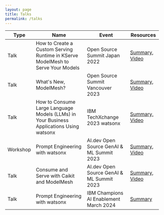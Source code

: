 ```yaml
---
layout: page
title: Talks
permalink: /talks
---
```


| Type | Name                                                                            	 | Event                        	    | Resources                                       	                                                        |
|------|-----------------------------------------------------------------------------------|-----------------------------------|----------------------------------------------------------------------------------------------------------|
| Talk | How to Create a Custom Serving Runtime in KServe ModelMesh to Serve Your Models 	 | Open Source Summit Japan 2022     | [Summary](https://ossna2023.sched.com/event/1K56o), [Video](https://www.youtube.com/watch?v=VLXjIGRb3yU) |
| Talk | What's New, ModelMesh?                                                          	 | Open Source Summit Vancouver 2023 | [Summary](https://sched.co/1D14j), [Video](https://www.youtube.com/watch?v=sK3sfJX-66g) 	                |
| Talk | How to Consume Large Language Models (LLMs) in Your Business Applications Using watsonx                                                          	 | IBM TechXchange 2023 watsonx | [Summary, Video](https://ibmtechxchange.bemyapp.com/#/talks/65667e3f0bab352afce2dd5e) 	                |
| Workshop | Prompt Engineering with watsonx                                                          	 | AI.dev Open Source GenAI & ML Summit 2023 | [Summary](https://sched.co/1VRu4), [Video](https://www.youtube.com/watch?v=fJe2UjTdv9A) 	                |
| Talk | Consume and Serve with Caikit and ModelMesh                                                          	 | AI.dev Open Source GenAI & ML Summit 2023 | [Summary](https://sched.co/1VRtm), [Video](https://www.youtube.com/watch?v=FQYVDqwfoW4) 	                |
| Talk | Prompt Engineering with watsonx                                                     	 | IBM Champions AI Enablement March 2024 | [Summary](https://community.ibm.com/community/user/champions-old/blogs/susan-malaika/2024/02/27/ai-enablement-ibm-digital-self-serve-co-create-exp)  |
